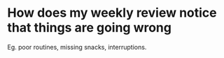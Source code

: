 # How does my weekly review notice that things are going wrong
Eg. poor routines, missing snacks, interruptions.

<!-- #p1 [[Add a larger review function]] -->

<!-- {BearID:1645B9A0-7A75-4E97-A201-2CA39708698F-2100-0000064AD7E90729} -->
